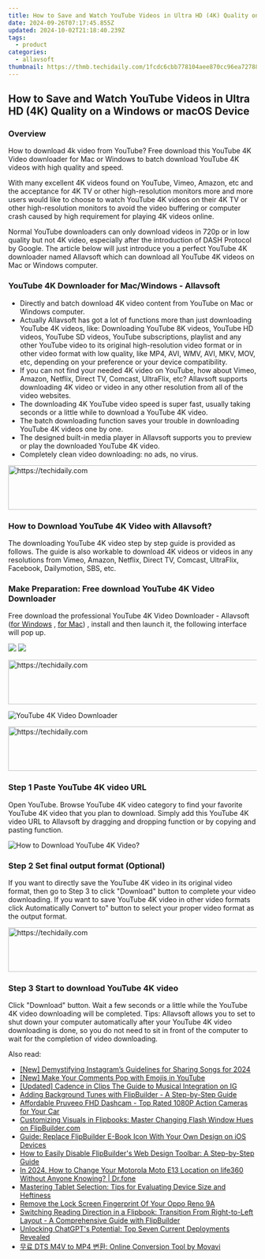 ```yaml
---
title: How to Save and Watch YouTube Videos in Ultra HD (4K) Quality on a Windows or macOS Device
date: 2024-09-26T07:17:45.855Z
updated: 2024-10-02T21:18:40.239Z
tags:
  - product
categories:
  - allavsoft
thumbnail: https://thmb.techidaily.com/1fcdc6cbb778104aee870cc96ea727883cbb745be14bb05420507854521a636d.jpg
---
```


## How to Save and Watch YouTube Videos in Ultra HD (4K) Quality on a Windows or macOS Device

### Overview

How to download 4k video from YouTube? Free download this YouTube 4K Video downloader for Mac or Windows to batch download YouTube 4K videos with high quality and speed.

With many excellent 4K videos found on YouTube, Vimeo, Amazon, etc and the acceptance for 4K TV or other high-resolution monitors more and more users would like to choose to watch YouTube 4K videos on their 4K TV or other high-resolution monitors to avoid the video buffering or computer crash caused by high requirement for playing 4K videos online.

Normal YouTube downloaders can only download videos in 720p or in low quality but not 4K video, especially after the introduction of DASH Protocol by Google. The article below will just introduce you a perfect YouTube 4K downloader named Allavsoft which can download all YouTube 4K videos on Mac or Windows computer.

### YouTube 4K Downloader for Mac/Windows - Allavsoft

* Directly and batch download 4K video content from YouTube on Mac or Windows computer.
* Actually Allavsoft has got a lot of functions more than just downloading YouTube 4K videos, like: Downloading YouTube 8K videos, YouTube HD videos, YouTube SD videos, YouTube subscriptions, playlist and any other YouTube video to its original high-resolution video format or in other video format with low quality, like MP4, AVI, WMV, AVI, MKV, MOV, etc, depending on your preference or your device compatibility.
* If you can not find your needed 4K video on YouTube, how about Vimeo, Amazon, Netflix, Direct TV, Comcast, UltraFlix, etc? Allavsoft supports downloading 4K video or video in any other resolution from all of the video websites.
* The downloading 4K YouTube video speed is super fast, usually taking seconds or a little while to download a YouTube 4K video.
* The batch downloading function saves your trouble in downloading YouTube 4K videos one by one.
* The designed built-in media player in Allavsoft supports you to preview or play the downloaded YouTube 4K video.
* Completely clean video downloading: no ads, no virus.

<!-- affiliate ads begin -->
<a href="https://appsumo.8odi.net/c/5597632/2087394/7443" target="_top" id="2087394">
  <img src="//a.impactradius-go.com/display-ad/7443-2087394" border="0" alt="https://techidaily.com" width="728" height="90"/>
</a>
<img height="0" width="0" src="https://appsumo.8odi.net/i/5597632/2087394/7443" style="position:absolute;visibility:hidden;" border="0" />
<!-- affiliate ads end -->

### How to Download YouTube 4K Video with Allavsoft?

The downloading YouTube 4K video step by step guide is provided as follows. The guide is also workable to download 4K videos or videos in any resolutions from Vimeo, Amazon, Netflix, Direct TV, Comcast, UltraFlix, Facebook, Dailymotion, SBS, etc.

### Make Preparation: Free download YouTube 4K Video Downloader

Free download the professional YouTube 4K Video Downloader - Allavsoft ([for Windows](https://tools.techidaily.com/allavsoft/products/) , [for Mac](https://tools.techidaily.com/allavsoft/products/)) , install and then launch it, the following interface will pop up.

[![](https://www.allavsoft.com/how-to/../images/how-to/free-download-win.jpg)](https://tools.techidaily.com/allavsoft/products/) [![](https://www.allavsoft.com/how-to/../images/how-to/free-download-mac.jpg)](https://tools.techidaily.com/allavsoft/products/)

<!-- affiliate ads begin -->
<a href="https://aligracehair.sjv.io/c/5597632/1915870/19272" target="_top" id="1915870">
  <img src="//a.impactradius-go.com/display-ad/19272-1915870" border="0" alt="https://techidaily.com" width="728" height="90"/>
</a>
<img height="0" width="0" src="https://aligracehair.sjv.io/i/5597632/1915870/19272" style="position:absolute;visibility:hidden;" border="0" />
<!-- affiliate ads end -->

![YouTube 4K Video Downloader](https://www.allavsoft.com/how-to/../images/allavsoft/screen-shot-600.jpg)

<!-- affiliate ads begin -->
<a href="https://united.elfm.net/c/5597632/2139563/4704" target="_top" id="2139563">
  <img src="//a.impactradius-go.com/display-ad/4704-2139563" border="0" alt="https://techidaily.com" width="728" height="90"/>
</a>
<img height="0" width="0" src="https://united.elfm.net/i/5597632/2139563/4704" style="position:absolute;visibility:hidden;" border="0" />
<!-- affiliate ads end -->

### Step 1 Paste YouTube 4K video URL

Open YouTube. Browse YouTube 4K video category to find your favorite YouTube 4K video that you plan to download. Simply add this YouTube 4K video URL to Allavsoft by dragging and dropping function or by copying and pasting function.

![How to Download YouTube 4K Video?](https://www.allavsoft.com/how-to/../images/how-to/download-rtmp-video/download-rtmp-video.jpg)

### Step 2 Set final output format (Optional)

If you want to directly save the YouTube 4K video in its original video format, then go to Step 3 to click "Download" button to complete your video downloading. If you want to save YouTube 4K video in other video formats click Automatically Convert to" button to select your proper video format as the output format.

<!-- affiliate ads begin -->
<a href="https://appsumo.8odi.net/c/5597632/2118319/7443" target="_top" id="2118319">
  <img src="//a.impactradius-go.com/display-ad/7443-2118319" border="0" alt="https://techidaily.com" width="728" height="90"/>
</a>
<img height="0" width="0" src="https://appsumo.8odi.net/i/5597632/2118319/7443" style="position:absolute;visibility:hidden;" border="0" />
<!-- affiliate ads end -->

### Step 3 Start to download YouTube 4K video

Click "Download" button. Wait a few seconds or a little while the YouTube 4K video downloading will be completed. Tips: Allavsoft allows you to set to shut down your computer automatically after your YouTube 4K video downloading is done, so you do not need to sit in front of the computer to wait for the completion of video downloading.

<ins class="adsbygoogle"
     style="display:block"
     data-ad-format="autorelaxed"
     data-ad-client="ca-pub-7571918770474297"
     data-ad-slot="1223367746"></ins>

<ins class="adsbygoogle"
     style="display:block"
     data-ad-client="ca-pub-7571918770474297"
     data-ad-slot="8358498916"
     data-ad-format="auto"
     data-full-width-responsive="true"></ins>

<span class="atpl-alsoreadstyle">Also read:</span>
<div><ul>
<li><a href="https://instagram-video-files.techidaily.com/new-demystifying-instagrams-guidelines-for-sharing-songs-for-2024/"><u>[New] Demystifying Instagram’s Guidelines for Sharing Songs for 2024</u></a></li>
<li><a href="https://facebook-record-videos.techidaily.com/new-make-your-comments-pop-with-emojis-in-youtube/"><u>[New] Make Your Comments Pop with Emojis in YouTube</u></a></li>
<li><a href="https://instagram-video-files.techidaily.com/updated-cadence-in-clips-the-guide-to-musical-integration-on-ig/"><u>[Updated] Cadence in Clips The Guide to Musical Integration on IG</u></a></li>
<li><a href="https://win-special.techidaily.com/adding-background-tunes-with-flipbuilder-a-step-by-step-guide/"><u>Adding Background Tunes with FlipBuilder - A Step-by-Step Guide</u></a></li>
<li><a href="https://buynow-tips.techidaily.com/affordable-pruveeo-fhd-dashcam-top-rated-1080p-action-cameras-for-your-car/"><u>Affordable Pruveeo FHD Dashcam - Top Rated 1080P Action Cameras for Your Car</u></a></li>
<li><a href="https://win-special.techidaily.com/customizing-visuals-in-flipbooks-master-changing-flash-window-hues-on-flipbuildercom/"><u>Customizing Visuals in Flipbooks: Master Changing Flash Window Hues on FlipBuilder.com</u></a></li>
<li><a href="https://win-special.techidaily.com/guide-replace-flipbuilder-e-book-icon-with-your-own-design-on-ios-devices/"><u>Guide: Replace FlipBuilder E-Book Icon With Your Own Design on iOS Devices</u></a></li>
<li><a href="https://win-special.techidaily.com/how-to-easily-disable-flipbuilders-web-design-toolbar-a-step-by-step-guide/"><u>How to Easily Disable FlipBuilder's Web Design Toolbar: A Step-by-Step Guide</u></a></li>
<li><a href="https://location-social.techidaily.com/in-2024-how-to-change-your-motorola-moto-e13-location-on-life360-without-anyone-knowing-drfone-by-drfone-virtual-android/"><u>In 2024, How to Change Your Motorola Moto E13 Location on life360 Without Anyone Knowing? | Dr.fone</u></a></li>
<li><a href="https://buynow-reviews.techidaily.com/mastering-tablet-selection-tips-for-evaluating-device-size-and-heftiness/"><u>Mastering Tablet Selection: Tips for Evaluating Device Size and Heftiness</u></a></li>
<li><a href="https://easy-unlock-android.techidaily.com/remove-the-lock-screen-fingerprint-of-your-oppo-reno-9a-by-drfone-android/"><u>Remove the Lock Screen Fingerprint Of Your Oppo Reno 9A</u></a></li>
<li><a href="https://win-special.techidaily.com/switching-reading-direction-in-a-flipbook-transition-from-right-to-left-layout-a-comprehensive-guide-with-flipbuilder/"><u>Switching Reading Direction in a Flipbook: Transition From Right-to-Left Layout - A Comprehensive Guide with FlipBuilder</u></a></li>
<li><a href="https://tech-revival.techidaily.com/unlocking-chatgpts-potential-top-seven-current-deployments-revealed/"><u>Unlocking ChatGPT's Potential: Top Seven Current Deployments Revealed</u></a></li>
<li><a href="https://win-special.techidaily.com/dts-m4v-to-mp4-online-conversion-tool-by-movavi/"><u>무료 DTS M4V to MP4 변환: Online Conversion Tool by Movavi</u></a></li>
</ul></div>


